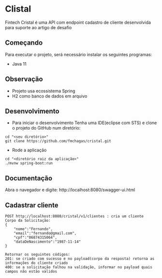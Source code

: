 # Clistal
Fintech Cristal é uma API com endpoint cadastro de cliente desenvolvida para suporte ao artigo de desafio

## Começando
Para executar o projeto, será necessário instalar os seguintes programas:
* Java 11


## Observação
* Projeto usa ecossistema Spring
* H2 como banco de dados em arquivo

## Desenvolvimento

* Para iniciar o desenvolvimento Tenha uma IDE(eclipse com STS) e clone o projeto do GitHub num diretório:

```shell
cd "<seu diretório>"
git clone https://github.com/fmchagas/cristal.git
```

* Rode a aplicação
```shell
cd "<diretório raiz da aplicação>"
./mvnw spring-boot:run
```
## Documentação
Abra o navegador e digite:
http://localhost:8080/swagger-ui.html


## Cadastrar cliente
```shell
POST http://localhost:8080/cristal/v1/clientes : cria um cliente
Corpo da Solicitação:
{
    "nome":"Fernando",
    "email":"fernando@gmail.com",
    "cpf":"06874315064",
    "dataDeNascimento":"1987-11-14"
}

Retornar os seguintes códigos:
201: se criado com sucesso e no payload(corpo da resposta) retorna as informações do cliente criado
400: se a solicitação falhou na validação, informar no payload quais campos não estão validos
```
